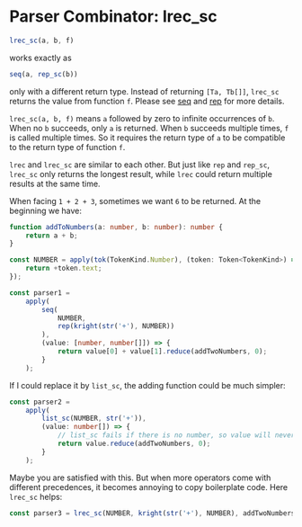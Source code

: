 # Parser Combinator: lrec_sc

```typescript
lrec_sc(a, b, f)
```

works exactly as

```typescript
seq(a, rep_sc(b))
```

only with a different return type.
Instead of returning `[Ta, Tb[]]`, `lrec_sc` returns the value from function `f`.
Please see [seq](./seq.md) and [rep](./rep.md) for more details.

`lrec_sc(a, b, f)` means `a` followed by zero to infinite occurrences of `b`.
When no `b` succeeds, only `a` is returned.
When `b` succeeds multiple times, `f` is called multiple times.
So it requires the return type of `a` to be compatible to the return type of function `f`.

`lrec` and `lrec_sc` are similar to each other.
But just like `rep` and `rep_sc`,
`lrec_sc` only returns the longest result,
while `lrec` could return multiple results at the same time.

When facing `1 + 2 + 3`, sometimes we want `6` to be returned.
At the beginning we have:

```typescript
function addToNumbers(a: number, b: number): number {
    return a + b;
}

const NUMBER = apply(tok(TokenKind.Number), (token: Token<TokenKind>) => {
    return +token.text;
});

const parser1 =
    apply(
        seq(
            NUMBER,
            rep(kright(str('+'), NUMBER))
        ),
        (value: [number, number[]]) => {
            return value[0] + value[1].reduce(addTwoNumbers, 0);
        }
    );
```

If I could replace it by `list_sc`, the adding function could be much simpler:

```typescript
const parser2 =
    apply(
        list_sc(NUMBER, str('+')),
        (value: number[]) => {
            // list_sc fails if there is no number, so value will never be empty.
            return value.reduce(addTwoNumbers, 0);
        }
    );
```

Maybe you are satisfied with this.
But when more operators come with different precedences, it becomes annoying to copy boilerplate code.
Here `lrec_sc` helps:

```typescript
const parser3 = lrec_sc(NUMBER, kright(str('+'), NUMBER), addTwoNumbers);
```
